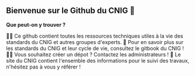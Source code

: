 ## Bienvenue sur le Github du CNIG 👋

**Que peut-on y trouver ?**

🙋‍♀️ Ce github contient toutes les ressources techniques utiles à la vie des standards du CNIG et autres groupes d'experts. 
🌈 Pour en savoir plus sur les standards du CNIG et leur cycle de vie, consultez le gitbook du CNIG !
👩‍💻 Vous souhaitez créer un dépot ? Contactez les administrateurs !
🧙 Le site du CNIG contient l'ensemble des informations pour le suivi des travaux, n'hésitez pas à vous y référer !

